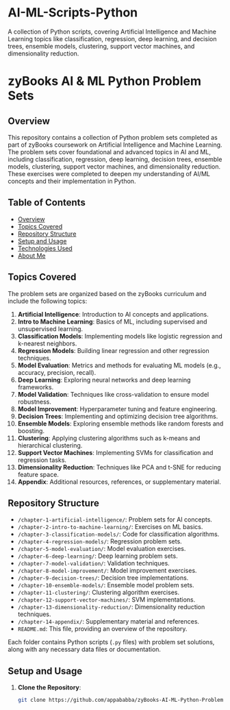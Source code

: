 # AI-ML-Scripts-Python
A collection of Python scripts, covering Artificial Intelligence and Machine Learning topics like classification, regression, deep learning, and decision trees, ensemble models, clustering, support vector machines, and dimensionality reduction.

# zyBooks AI & ML Python Problem Sets

## Overview
This repository contains a collection of Python problem sets completed as part of zyBooks coursework on Artificial Intelligence and Machine Learning. The problem sets cover foundational and advanced topics in AI and ML, including classification, regression, deep learning, decision trees, ensemble models, clustering, support vector machines, and dimensionality reduction. These exercises were completed to deepen my understanding of AI/ML concepts and their implementation in Python.

## Table of Contents
- [Overview](#overview)
- [Topics Covered](#topics-covered)
- [Repository Structure](#repository-structure)
- [Setup and Usage](#setup-and-usage)
- [Technologies Used](#technologies-used)
- [About Me](#about-me)

## Topics Covered
The problem sets are organized based on the zyBooks curriculum and include the following topics:
1. **Artificial Intelligence**: Introduction to AI concepts and applications.
2. **Intro to Machine Learning**: Basics of ML, including supervised and unsupervised learning.
3. **Classification Models**: Implementing models like logistic regression and k-nearest neighbors.
4. **Regression Models**: Building linear regression and other regression techniques.
5. **Model Evaluation**: Metrics and methods for evaluating ML models (e.g., accuracy, precision, recall).
6. **Deep Learning**: Exploring neural networks and deep learning frameworks.
7. **Model Validation**: Techniques like cross-validation to ensure model robustness.
8. **Model Improvement**: Hyperparameter tuning and feature engineering.
9. **Decision Trees**: Implementing and optimizing decision tree algorithms.
10. **Ensemble Models**: Exploring ensemble methods like random forests and boosting.
11. **Clustering**: Applying clustering algorithms such as k-means and hierarchical clustering.
12. **Support Vector Machines**: Implementing SVMs for classification and regression tasks.
13. **Dimensionality Reduction**: Techniques like PCA and t-SNE for reducing feature space.
14. **Appendix**: Additional resources, references, or supplementary material.

## Repository Structure
- `/chapter-1-artificial-intelligence/`: Problem sets for AI concepts.
- `/chapter-2-intro-to-machine-learning/`: Exercises on ML basics.
- `/chapter-3-classification-models/`: Code for classification algorithms.
- `/chapter-4-regression-models/`: Regression problem sets.
- `/chapter-5-model-evaluation/`: Model evaluation exercises.
- `/chapter-6-deep-learning/`: Deep learning problem sets.
- `/chapter-7-model-validation/`: Validation techniques.
- `/chapter-8-model-improvement/`: Model improvement exercises.
- `/chapter-9-decision-trees/`: Decision tree implementations.
- `/chapter-10-ensemble-models/`: Ensemble model problem sets.
- `/chapter-11-clustering/`: Clustering algorithm exercises.
- `/chapter-12-support-vector-machines/`: SVM implementations.
- `/chapter-13-dimensionality-reduction/`: Dimensionality reduction techniques.
- `/chapter-14-appendix/`: Supplementary material and references.
- `README.md`: This file, providing an overview of the repository.

Each folder contains Python scripts (`.py` files) with problem set solutions, along with any necessary data files or documentation.

## Setup and Usage
1. **Clone the Repository**:
   ```bash
   git clone https://github.com/appababba/zyBooks-AI-ML-Python-Problem-Sets.git
